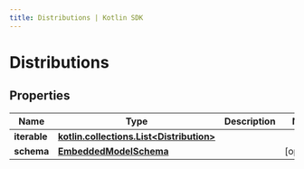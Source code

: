 ```yaml
---
title: Distributions | Kotlin SDK
---
```



# Distributions

## Properties
Name | Type | Description | Notes
------------ | ------------- | ------------- | -------------
**iterable** | [**kotlin.collections.List&lt;Distribution&gt;**](Distribution) |  | 
**schema** | [**EmbeddedModelSchema**](EmbeddedModelSchema) |  |  [optional]



